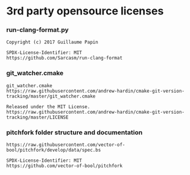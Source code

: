 # 3rd party opensource licenses

### run-clang-format.py
```
Copyright (c) 2017 Guillaume Papin

SPDX-License-Identifier: MIT 
https://github.com/Sarcasm/run-clang-format
```

### git_watcher.cmake

```
git_watcher.cmake
https://raw.githubusercontent.com/andrew-hardin/cmake-git-version-tracking/master/git_watcher.cmake

Released under the MIT License.
https://raw.githubusercontent.com/andrew-hardin/cmake-git-version-tracking/master/LICENSE
```

### pitchfork folder structure and documentation
```
https://raw.githubusercontent.com/vector-of-bool/pitchfork/develop/data/spec.bs

SPDX-License-Identifier: MIT 
https://github.com/vector-of-bool/pitchfork
```


